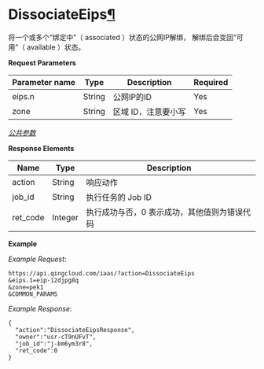 ---
---

# DissociateEips[¶](#dissociateeips "永久链接至标题")

将一个或多个“绑定中”（ associated ）状态的公网IP解绑， 解绑后会变回“可用”（ available ）状态。

**Request Parameters**

| Parameter name | Type | Description | Required |
| --- | --- | --- | --- |
| eips.n | String | 公网IP的ID | Yes |
| zone | String | 区域 ID，注意要小写 | Yes |

[_公共参数_](../../common/parameters.html#api-common-parameters)

**Response Elements**

| Name | Type | Description |
| --- | --- | --- |
| action | String | 响应动作 |
| job_id | String | 执行任务的 Job ID |
| ret_code | Integer | 执行成功与否，0 表示成功，其他值则为错误代码 |

**Example**

_Example Request_:

```
https://api.qingcloud.com/iaas/?action=DissociateEips
&eips.1=eip-12djpg8q
&zone=pek1
&COMMON_PARAMS
```

_Example Response_:

```
{
  "action":"DissociateEipsResponse",
  "owner":"usr-cT9nUFvT",
  "job_id":"j-bm6ym3r8",
  "ret_code":0
}
```
